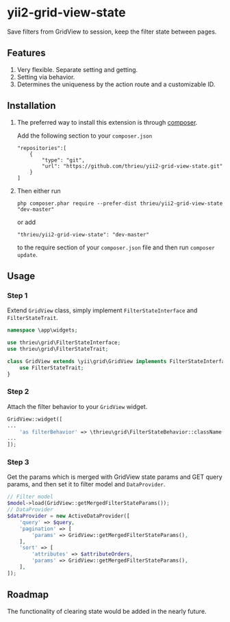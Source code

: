 # yii2-grid-view-state
Save filters from GridView to session, keep the filter state between pages.

## Features
1. Very flexible. Separate setting and getting.
2. Setting via behavior.
3. Determines the uniqueness by the action route and a customizable ID.

## Installation 
1.  The preferred way to install this extension is through [composer](http://getcomposer.org/download/).

    Add the following section to your `composer.json`
    ```
    "repositories":[
        {
            "type": "git",
            "url": "https://github.com/thrieu/yii2-grid-view-state.git"
        }
    ]
    ```
2.  Then either run
    ```
    php composer.phar require --prefer-dist thrieu/yii2-grid-view-state "dev-master"
    ```
    
    or add
    
    ```
    "thrieu/yii2-grid-view-state": "dev-master"
    ```
    
    to the require section of your `composer.json` file and then run `composer update`.

## Usage
### Step 1
Extend `GridView` class, simply implement `FilterStateInterface` and `FilterStateTrait`.
```php
namespace \app\widgets;

use thrieu\grid\FilterStateInterface;
use thrieu\grid\FilterStateTrait;

class GridView extends \yii\grid\GridView implements FilterStateInterface {
    use FilterStateTrait;
}
```
### Step 2
Attach the filter behavior to your `GridView` widget.
```php
GridView::widget([
...
    'as filterBehavior' => \thrieu\grid\FilterStateBehavior::className(),
...
]);
```
### Step 3
Get the params which is merged with GridView state params and GET query params, and then set it to filter model and `DataProvider`.
```php
// Filter model
$model->load(GridView::getMergedFilterStateParams());
// DataProvider
$dataProvider = new ActiveDataProvider([
    'query' => $query,
    'pagination' => [
        'params' => GridView::getMergedFilterStateParams(),
    ],
    'sort' => [
        'attributes' => $attributeOrders,
        'params' => GridView::getMergedFilterStateParams(),
    ],
]);
```

## Roadmap
The functionality of clearing state would be added in the nearly future.
